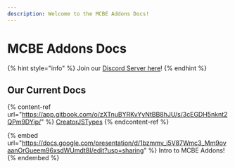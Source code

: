```yaml
---
description: Welcome to the MCBE Addons Docs!
---
```


# MCBE Addons Docs

{% hint style="info" %}
Join our [Discord Server here](https://discord.gg/u5pVFWckW8)!
{% endhint %}

## Our Current Docs

{% content-ref url="https://app.gitbook.com/o/zXTnuBYRKvYyNtBB8hJU/s/3cEGDH5nknt2QPm9DYip/" %}
[CreatorJSTypes](https://app.gitbook.com/o/zXTnuBYRKvYyNtBB8hJU/s/3cEGDH5nknt2QPm9DYip/)
{% endcontent-ref %}

{% embed url="https://docs.google.com/presentation/d/1bzmmv_i5V87Wmc3_Mm9ovaanOrGueem96xsdWUmdt8I/edit?usp=sharing" %}
Intro to MCBE Addons!
{% endembed %}
